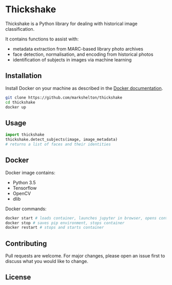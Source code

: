 # Thickshake

Thickshake is a Python library for dealing with historical image classification.

It contains functions to assist with:

* metadata extraction from MARC-based library photo archives
* face detection, normalisation, and encoding from historical photos
* identification of subjects in images via machine learning

## Installation

Install Docker on your machine as described in the [Docker documentation](http://docs.docker.com/engine/installation/).

```bash
git clone https://github.com/markshelton/thickshake
cd thickshake
docker up
```

## Usage

```python
import thickshake
thickshake.detect_subjects(image, image_metadata)
# returns a list of faces and their identities
```

## Docker

Docker image contains:

* Python 3.5
* Tensorflow
* OpenCV
* dlib

Docker commands:

```bash
docker start # loads container, launches jupyter in browser, opens container shell in terminal
docker stop # saves pip environment, stops container
docker restart # stops and starts container
```

## Contributing

Pull requests are welcome. For major changes, please open an issue first to discuss what you would like to change.

## License
